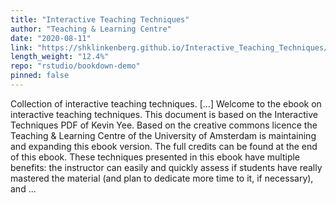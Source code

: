 ```yaml
---
title: "Interactive Teaching Techniques"
author: "Teaching & Learning Centre"
date: "2020-08-11"
link: "https://shklinkenberg.github.io/Interactive_Teaching_Techniques/"
length_weight: "12.4%"
repo: "rstudio/bookdown-demo"
pinned: false
---
```


Collection of interactive teaching techniques. [...] Welcome to the ebook on interactive teaching techniques. This document is based on the Interactive Techniques PDF of Kevin Yee. Based on the creative commons licence the Teaching & Learning Centre of the University of Amsterdam is maintaining and expanding this ebook version. The full credits can be found at the end of this ebook. These techniques presented in this ebook have multiple benefits: the instructor can easily and quickly assess if students have really mastered the material (and plan to dedicate more time to it, if necessary), and  ...
